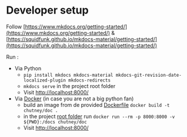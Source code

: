 # Developer setup

Follow [https://www.mkdocs.org/getting-started/](https://www.mkdocs.org/getting-started/) 
& [https://squidfunk.github.io/mkdocs-material/getting-started/](https://squidfunk.github.io/mkdocs-material/getting-started/)

Run : 
 - Via Python
   - `pip install mkdocs mkdocs-material mkdocs-git-revision-date-localized-plugin mkdocs-redirects`
   - `mkdocs serve` in the project root folder
   - Visit  [http://localhost:8000/](http://localhost:8000/)
 - Via [Docker](https://squidfunk.github.io/mkdocs-material/getting-started/ "more recent methods and docs may very well be available there") (in case you are not a big python fan)
   - build an image from de provided [Dockerfile](Dockerfile "you'll only need to do this once") `docker build -t chutney/doc .`
   - in the project [root folder](. "I'm pretty sure you're already there") run `docker run --rm -p 8000:8000 -v ${PWD}:/docs chutney/doc`
   - Visit  [http://localhost:8000/](http://localhost:8000/)
